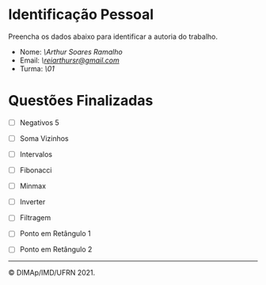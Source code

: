 ﻿# Identificação Pessoal

Preencha os dados abaixo para identificar a autoria do trabalho.

- Nome: *\Arthur Soares Ramalho*
- Email: *\reiarthursr@gmail.com*
- Turma: *\01*

# Questões Finalizadas

- [ ] Negativos 5
- [ ] Soma Vizinhos
- [ ] Intervalos
- [ ] Fibonacci
- [ ] Minmax
- [ ] Inverter
- [ ] Filtragem
- [ ] Ponto em Retângulo 1
- [ ] Ponto em Retângulo 2


--------
&copy; DIMAp/IMD/UFRN 2021.
